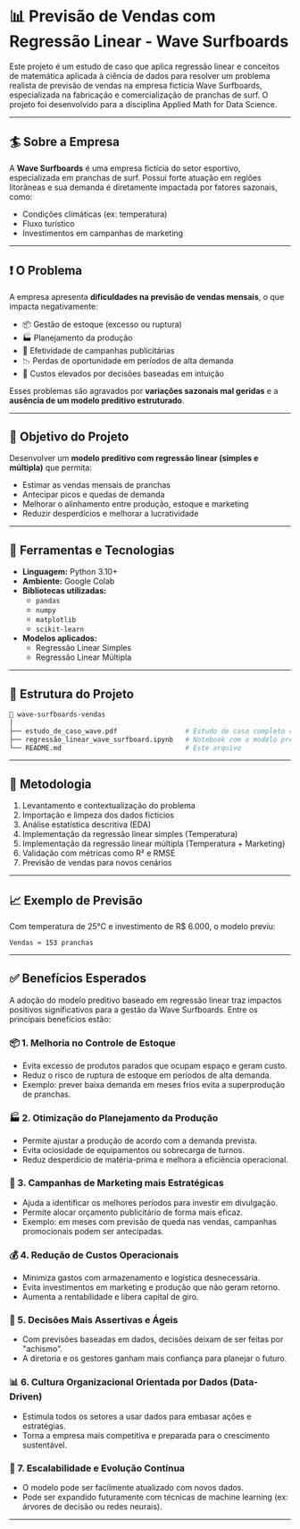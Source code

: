 
# 📊 Previsão de Vendas com Regressão Linear - Wave Surfboards

Este projeto é um estudo de caso que aplica regressão linear e conceitos de matemática aplicada à ciência de dados para resolver um problema realista de previsão de vendas na empresa fictícia Wave Surfboards, especializada na fabricação e comercialização de pranchas de surf. O projeto foi desenvolvido para a disciplina Applied Math for Data Science.


---

## 🏄 Sobre a Empresa

A **Wave Surfboards** é uma empresa fictícia do setor esportivo, especializada em pranchas de surf. Possui forte atuação em regiões litorâneas e sua demanda é diretamente impactada por fatores sazonais, como:

- Condições climáticas (ex: temperatura)
- Fluxo turístico
- Investimentos em campanhas de marketing

---

## ❗ O Problema

A empresa apresenta **dificuldades na previsão de vendas mensais**, o que impacta negativamente:

- 📦 Gestão de estoque (excesso ou ruptura)
- 🏭 Planejamento da produção
- 📣 Efetividade de campanhas publicitárias
- 📉 Perdas de oportunidade em períodos de alta demanda
- 💸 Custos elevados por decisões baseadas em intuição

Esses problemas são agravados por **variações sazonais mal geridas** e a **ausência de um modelo preditivo estruturado**.

---

## 🎯 Objetivo do Projeto

Desenvolver um **modelo preditivo com regressão linear (simples e múltipla)** que permita:

- Estimar as vendas mensais de pranchas
- Antecipar picos e quedas de demanda
- Melhorar o alinhamento entre produção, estoque e marketing
- Reduzir desperdícios e melhorar a lucratividade

---

## 🔧 Ferramentas e Tecnologias

- **Linguagem:** Python 3.10+
- **Ambiente:** Google Colab
- **Bibliotecas utilizadas:**
  - `pandas`
  - `numpy`
  - `matplotlib`
  - `scikit-learn`
- **Modelos aplicados:**
  - Regressão Linear Simples
  - Regressão Linear Múltipla

---

## 📂 Estrutura do Projeto

```bash
📁 wave-surfboards-vendas
│
├── estudo_de_caso_wave.pdf                 # Estudo de caso completo com contextualização e análise
├── regressão_linear_wave_surfboard.ipynb   # Notebook com o modelo preditivo em Python
└── README.md                               # Este arquivo
```

---

## 🧠 Metodologia

1. Levantamento e contextualização do problema  
2. Importação e limpeza dos dados fictícios  
3. Análise estatística descritiva (EDA)  
4. Implementação da regressão linear simples (Temperatura)  
5. Implementação da regressão linear múltipla (Temperatura + Marketing)  
6. Validação com métricas como R² e RMSE  
7. Previsão de vendas para novos cenários  

---

## 📈 Exemplo de Previsão

Com temperatura de 25°C e investimento de R$ 6.000, o modelo previu:

```
Vendas ≈ 153 pranchas
```

---

## ✅ Benefícios Esperados

A adoção do modelo preditivo baseado em regressão linear traz impactos positivos significativos para a gestão da Wave Surfboards. Entre os principais benefícios estão:

### 📦 1. Melhoria no Controle de Estoque
- Evita excesso de produtos parados que ocupam espaço e geram custo.
- Reduz o risco de ruptura de estoque em períodos de alta demanda.
- Exemplo: prever baixa demanda em meses frios evita a superprodução de pranchas.

### 🏭 2. Otimização do Planejamento da Produção
- Permite ajustar a produção de acordo com a demanda prevista.
- Evita ociosidade de equipamentos ou sobrecarga de turnos.
- Reduz desperdício de matéria-prima e melhora a eficiência operacional.

### 📣 3. Campanhas de Marketing mais Estratégicas
- Ajuda a identificar os melhores períodos para investir em divulgação.
- Permite alocar orçamento publicitário de forma mais eficaz.
- Exemplo: em meses com previsão de queda nas vendas, campanhas promocionais podem ser antecipadas.

### 💰 4. Redução de Custos Operacionais
- Minimiza gastos com armazenamento e logística desnecessária.
- Evita investimentos em marketing e produção que não geram retorno.
- Aumenta a rentabilidade e libera capital de giro.

### 🎯 5. Decisões Mais Assertivas e Ágeis
- Com previsões baseadas em dados, decisões deixam de ser feitas por "achismo".
- A diretoria e os gestores ganham mais confiança para planejar o futuro.

### 📊 6. Cultura Organizacional Orientada por Dados (Data-Driven)
- Estimula todos os setores a usar dados para embasar ações e estratégias.
- Torna a empresa mais competitiva e preparada para o crescimento sustentável.

### 🚀 7. Escalabilidade e Evolução Contínua
- O modelo pode ser facilmente atualizado com novos dados.
- Pode ser expandido futuramente com técnicas de machine learning (ex: árvores de decisão ou redes neurais).

---
